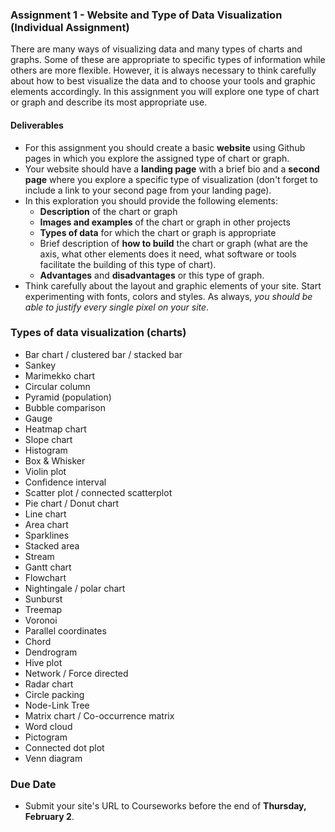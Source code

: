 ### Assignment 1 - Website and Type of Data Visualization (Individual Assignment)
There are many ways of visualizing data and many types of charts and graphs. Some of these are appropriate to specific types of information while others are more flexible. However, it is always necessary to think carefully about how to best visualize the data and to choose your tools and graphic elements accordingly. In this assignment you will explore one type of chart or graph and describe its most appropriate use.

#### Deliverables
* For this assignment you should create a basic **website** using Github pages in which you explore the assigned type of chart or graph.
* Your website should have a **landing page** with a brief bio and a **second page** where you explore a specific type of visualization (don't forget to include a link to your second page from your landing page).
* In this exploration you should provide the following elements:
  * **Description** of the chart or graph
  * **Images and examples** of the chart or graph in other projects
  * **Types of data** for which the chart or graph is appropriate
  * Brief description of **how to build** the chart or graph (what are the axis, what other elements does it need, what software or tools facilitate the building of this type of chart).
  * **Advantages** and **disadvantages** or this type of graph.
* Think carefully about the layout and graphic elements of your site. Start experimenting with fonts, colors and styles. As always, *you should be able to justify every single pixel on your site*.

### Types of data visualization (charts)
* Bar chart / clustered bar / stacked bar
* Sankey
* Marimekko chart
* Circular column
* Pyramid (population)
* Bubble comparison
* Gauge
* Heatmap chart
* Slope chart
* Histogram
* Box & Whisker
* Violin plot
* Confidence interval
* Scatter plot / connected scatterplot
* Pie chart / Donut chart
* Line chart
* Area chart
* Sparklines
* Stacked area
* Stream
* Gantt chart
* Flowchart
* Nightingale / polar chart
* Sunburst
* Treemap
* Voronoi
* Parallel coordinates
* Chord
* Dendrogram
* Hive plot
* Network / Force directed
* Radar chart
* Circle packing
* Node-Link Tree
* Matrix chart / Co-occurrence matrix
* Word cloud
* Pictogram
* Connected dot plot
* Venn diagram

### Due Date
* Submit your site's URL to Courseworks before the end of **Thursday, February 2**.
